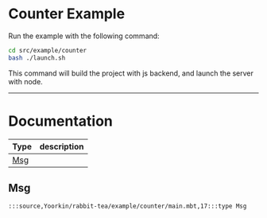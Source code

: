 # Counter Example

Run the example with the following command:

```bash
cd src/example/counter
bash ./launch.sh
```

This command will build the project with js backend, and launch the server with node.

---
# Documentation
|Type|description|
|---|---|
|[Msg](#Msg)||

## Msg

```moonbit
:::source,Yoorkin/rabbit-tea/example/counter/main.mbt,17:::type Msg
```

